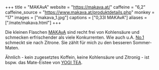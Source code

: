 +++
title = "MAKAvA"
website = "https://makava.at/"
caffeine = "6,2"
caffeine_source = "https://www.makava.at/produktdetails.php"
monkey = "17"
images = ["makava_1.jpg"]
captions = ["0,33l MAKAvA"]
aliases = ["/mate/makava.html"]
+++

Die kleinen Flaschen [MAKAvA](https://makava.at/) sind recht frei von
Kohlensäure und schmecken erfrischender als viele Konkurrenten. Wie auch u.A.
[No.1](/mate/no1.html) schmeckt sie nach Zitrone. Sie zählt für mich zu den
besseren Sommer-Maten.

Ähnlich - kein zugesetztes Koffein, keine Kohlensäure und Zitronig - ist bspw.
das Mate-Eistee von [YOGI TEA](/mate/yogitea.html).
